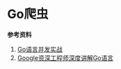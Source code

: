 # Go爬虫

**参考资料**

1. [Go语言并发实战](https://book.douban.com/subject/27016236//)
2. [Google资深工程师深度讲解Go语言](https://coding.imooc.com/class/chapter/180.html#Anchor)